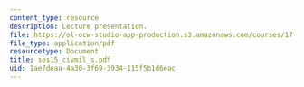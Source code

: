 ```yaml
---
content_type: resource
description: Lecture presentation.
file: https://ol-ocw-studio-app-production.s3.amazonaws.com/courses/17-55j-introduction-to-latin-american-studies-fall-2006/1ae7deaa4a303f693934115f5b1d6eac_ses15_civmil_s.pdf
file_type: application/pdf
resourcetype: Document
title: ses15_civmil_s.pdf
uid: 1ae7deaa-4a30-3f69-3934-115f5b1d6eac
---
```

